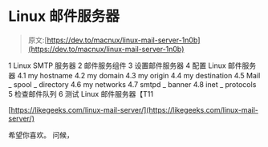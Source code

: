 # Linux 邮件服务器

> 原文:[https://dev.to/macnux/linux-mail-server-1n0b](https://dev.to/macnux/linux-mail-server-1n0b)

1 Linux SMTP 服务器
2 邮件服务组件
3 设置邮件服务器
4 配置 Linux 邮件服务器
4.1 my hostname
4.2 my domain
4.3 my origin
4.4 my destination
4.5 Mail _ spool _ directory
4.6 my networks
4.7 smtpd _ banner
4.8 inet _ protocols
5 检查邮件队列
6 测试 Linux 邮件服务器【T11

[https://likegeeks.com/linux-mail-server/](https://likegeeks.com/linux-mail-server/)

希望你喜欢。
问候，